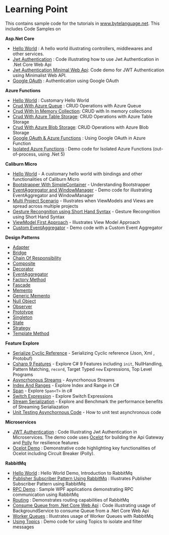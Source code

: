 # Learning Point

This contains sample code for the tutorials in www.bytelanguage.net.  This includes Code Samples on

**Asp.Net Core**
- [Hello World](https://github.com/anuviswan/LearningPoint/tree/master/AspNetCore/MyFirstApp) : A hello world illustrating controllers, middlewares and other services.
- [Jwt Authentication](https://github.com/anuviswan/LearningPoint/tree/master/AspNetCore/JwtExample) : Code illustrating how to use Jwt Authentication in .Net Core Web Api
- [Jwt Authentication Minimal Web Api](https://github.com/anuviswan/LearningPoint/tree/master/AspNetCore/MinimalWebAPi): Code demo for JWT Authentication using Minimalist Web API.
- [Google OAuth](https://github.com/anuviswan/LearningPoint/tree/master/AspNetCore/WebAppOAuthDemo) : Authentication using Google OAuth

**Azure Functions**
- [Hello World](https://github.com/anuviswan/LearningPoint/tree/master/AzureFunctions/AzureFunctions/HelloWorld) : Customary Hello World
- [Crud With Azure Queue](https://github.com/anuviswan/LearningPoint/tree/master/AzureFunctions/AzureFunctions/AzureFunc.Crud.Queue) : CRUD Operations with Azure Queue
- [Crud With In Memory Collection](https://github.com/anuviswan/LearningPoint/tree/master/AzureFunctions/AzureFunctions/AzureFunc.Crud.MemoryCollection): CRUD with In memory collections
- [Crud With Azure Table Storage](https://github.com/anuviswan/LearningPoint/tree/master/AzureFunctions/AzureFunctions/AzureFunc.Crud.TableStorage): CRUD Operations with Azure Table Storage
- [Crud With Azure Blob Storage](https://github.com/anuviswan/LearningPoint/tree/master/AzureFunctions/AzureFunctions/AzureFunc.Crud.Blob): CRUD Operations with Azure Blob Storage
- [Google OAuth & Azure Functions](https://github.com/anuviswan/LearningPoint/tree/master/AzureFunctions/AzureFunctions/GoogleAuthentication) : Using Google OAuth in Azure Function
- [Isolated Azure Functions](https://github.com/anuviswan/LearningPoint/tree/master/AzureFunctions/IsolatedFunctionApps) : Demo code for Isolated Azure Functions (out-of-process, using .Net 5)

**Caliburn Micro**
 - [Hello World](https://github.com/anuviswan/LearningPoint/tree/master/CMDemo/App001) - A customary hello world with bindings and other functionalities of Caliburn Micro
 - [Bootstrapper With SimpleContainer](https://github.com/anuviswan/LearningPoint/tree/master/CMDemo/App002) - Understanding Bootstrapper 
 - [EventAggregator and WindowManager](https://github.com/anuviswan/LearningPoint/tree/master/CMDemo/App003.Ea.Wm) - Demo code for illustrating EventAggregator and WindowManager
 - [Multi Project Scenario](https://github.com/anuviswan/LearningPoint/tree/master/CMDemo/App003.MultiProject.Demo) - Illustrates when ViewModels and Views are spread across multiple projects
 - [Gesture Recongnition using Short Hand Syntax](https://github.com/anuviswan/LearningPoint/tree/master/CMDemo/App004.CustomTrigger) - Gesture Recongnition using Short Hand Syntax
 - [ViewModel First Approach](https://github.com/anuviswan/LearningPoint/tree/master/CMDemo/App005.ViewModelFirst) - Illustrates View Model Approach
 - [Custom EventAggregator](https://github.com/anuviswan/LearningPoint/tree/master/CMDemo/App006.CustomEventAggregator) - Demo code with a Custom Event Aggregator

**Design Patterns**
- [Adapter](https://github.com/anuviswan/LearningPoint/tree/master/Design%20Patterns/Adapter)
- [Bridge](https://github.com/anuviswan/LearningPoint/tree/master/Design%20Patterns/Bridge)
- [Chain Of Responsibility](https://github.com/anuviswan/LearningPoint/tree/master/Design%20Patterns/CoR/CoR)
- [Composite](https://github.com/anuviswan/LearningPoint/tree/master/Design%20Patterns/Composite)
- [Decorator](https://github.com/anuviswan/LearningPoint/tree/master/Design%20Patterns/Decorator)
- [EventAggregator](https://github.com/anuviswan/LearningPoint/tree/master/Design%20Patterns/EventAggregator.Simple)
- [Factory Method](https://github.com/anuviswan/LearningPoint/tree/master/Design%20Patterns/FactoryMethod)
- [Fascade](https://github.com/anuviswan/LearningPoint/tree/master/Design%20Patterns/Fascade)
- [Memento](https://github.com/anuviswan/LearningPoint/tree/master/Design%20Patterns/Memento)
- [Generic Memento](https://github.com/anuviswan/LearningPoint/tree/master/Design%20Patterns/GenericMemento)
- [Null Object](https://github.com/anuviswan/LearningPoint/tree/master/Design%20Patterns/NullObject)
- [Observer](https://github.com/anuviswan/LearningPoint/tree/master/Design%20Patterns/Observer)
- [Prototype](https://github.com/anuviswan/LearningPoint/tree/master/Design%20Patterns/Prototype)
- [Singleton](https://github.com/anuviswan/LearningPoint/tree/master/Design%20Patterns/Singleton)
- [State](https://github.com/anuviswan/LearningPoint/tree/master/Design%20Patterns/State)
- [Strategy](https://github.com/anuviswan/LearningPoint/tree/master/Design%20Patterns/Strategy)
- [Template Method](https://github.com/anuviswan/LearningPoint/tree/master/Design%20Patterns/Template)

**Feature Explore**
- [Serialize Cyclic Reference](https://github.com/anuviswan/LearningPoint/tree/master/FeatureExplore/SerializationCyclicReference) - Serializing Cyclic reference (Json, Xml , Protobuf)
- [Csharp 9 Features](https://github.com/anuviswan/LearningPoint/tree/master/FeatureExplore/CSharp9) - Explore C# 9 Features including `init`, NullHandling, Pattern Matching, `record`, Target Typed `new` Expressions, Top Level Programs
- [Asyncrhonous Streams](https://github.com/anuviswan/LearningPoint/tree/master/FeatureExplore/AsynchronousStreams) - Asyncrhonous Streams
- [Index And Ranges](https://github.com/anuviswan/LearningPoint/tree/master/FeatureExplore/IndexAndRange) - Explore Index and Range in C#
- [Span](https://github.com/anuviswan/LearningPoint/tree/master/FeatureExplore/Span) - Explore `Span<T>` in c#
- [Switch Expression](https://github.com/anuviswan/LearningPoint/tree/master/FeatureExplore/SwitchExpression) - Explore Switch Expressions
- [Stream Serialization](https://github.com/anuviswan/LearningPoint/tree/master/FeatureExplore/StreamSerialization) - Explore and Benchmark the performance benefits of Streaming Serialiazation 
- [Unit Testing Asynchornous Code](https://github.com/anuviswan/LearningPoint/tree/master/FeatureExplore/UnitTestingAsyncCode) - How to  unit test asynchronous code

**Microservices**
- [JWT Authentication](https://github.com/anuviswan/LearningPoint/tree/master/Microservices/AuthenticationDemo) : Code Illustrating Jwt Authentication in Microservices. The demo code uses [Ocelot](https://github.com/ThreeMammals/Ocelot) for building the Api Gateway and [Polly](https://github.com/App-vNext/Polly) for resilience features
- [Ocelot Demo](https://github.com/anuviswan/LearningPoint/tree/master/Microservices/OcelotDemo) : Demonstrative code highlighting key functionalities of Ocelot including Circuit Breaker (Polly).
 
**RabbitMq**

- [Hello World](https://github.com/anuviswan/LearningPoint/tree/master/RabbitMq/HelloWorld) : Hello World Demo, Introduction to RabbitMq
- [Publisher Subscriber Pattern Using RabbitMq](https://github.com/anuviswan/LearningPoint/tree/master/RabbitMq/PublishSubscriber) : Illustrates Publisher Subscriber Pattern using RabbitMq
- [RPC Demo](https://github.com/anuviswan/LearningPoint/tree/master/RabbitMq/Demo.Rpc) : Sample WPF applications demonstrating RPC communication using RabbitMq
- [Routing](https://github.com/anuviswan/LearningPoint/tree/master/RabbitMq/Routing) : Demonstrates routing capabilities of RabbitMq
- [Consume Queue from .Net Core Web Api](https://github.com/anuviswan/LearningPoint/tree/master/RabbitMq/WebApiBackgroundService) : Code illustrating usage of BackgroundService to consume Queue from a .Net Core Web Api
- [Worker Queues](https://github.com/anuviswan/LearningPoint/tree/master/RabbitMq/WorkerQueues) : Illustrates usage of Worker Queues with RabbitMq
- [Using Topics](https://github.com/anuviswan/LearningPoint/tree/master/RabbitMq/Topics) : Demo code for using Topics to isolate and filter messages
